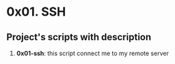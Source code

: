 # 0x01. SSH

## Project's scripts with description 
1. **0x01-ssh**: this script connect me to my remote server  
